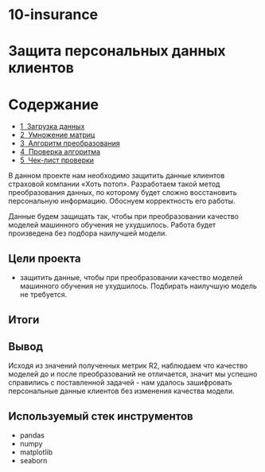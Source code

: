 # 10-insurance
# Защита персональных данных клиентов
<h1>Содержание<span class="tocSkip"></span></h1>
<div class="toc"><ul class="toc-item"><li><span><a href="#Загрузка-данных" data-toc-modified-id="Загрузка-данных-1"><span class="toc-item-num">1&nbsp;&nbsp;</span>Загрузка данных</a></span></li><li><span><a href="#Умножение-матриц" data-toc-modified-id="Умножение-матриц-2"><span class="toc-item-num">2&nbsp;&nbsp;</span>Умножение матриц</a></span></li><li><span><a href="#Алгоритм-преобразования" data-toc-modified-id="Алгоритм-преобразования-3"><span class="toc-item-num">3&nbsp;&nbsp;</span>Алгоритм преобразования</a></span></li><li><span><a href="#Проверка-алгоритма" data-toc-modified-id="Проверка-алгоритма-4"><span class="toc-item-num">4&nbsp;&nbsp;</span>Проверка алгоритма</a></span></li><li><span><a href="#Чек-лист-проверки" data-toc-modified-id="Чек-лист-проверки-5"><span class="toc-item-num">5&nbsp;&nbsp;</span>Чек-лист проверки</a></span></li></ul></div>
В данном проекте нам необходимо защитить данные клиентов страховой компании «Хоть потоп». Разработаем такой метод преобразования данных, по которому будет сложно восстановить персональную информацию. Обоснуем корректность его работы.

Данные будем защищать так, чтобы при преобразовании качество моделей машинного обучения не ухудшилось. Работа будет произведена без подбора наилучшей модели.
## Цели проекта
- защитить данные, чтобы при преобразовании качество моделей машинного обучения не ухудшилось. Подбирать наилучшую модель не требуется.
## Итоги
## Вывод

Исходя из значений полученных метрик R2, наблюдаем что качество моделей до и после преобразований не отличается, значит мы успешно справились с поставленной задачей - нам удалось зашифровать персональные данные клиентов без изменения качества модели.
## Используемый стек инструментов
- pandas
- numpy
- matplotlib
- seaborn

